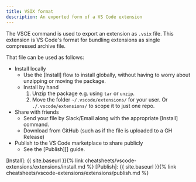 ```yaml
---
title: VSIX format
description: An exported form of a VS Code extension
---
```


The VSCE command is used to export an extension as `.vsix` file. This extension is VS Code's format for bundling extensions as single compressed archive file.

That file can be used as follows:

- Install locally
    - Use the [Install] flow to install globally, without having to worry about unzipping or moving the package.
    - Install by hand
        1. Unzip the package e.g. using `tar` or `unzip`.
        2. Move the folder `~/.vscode/extensions/` for your user. Or `./.vscode/extensions/` to scope it to just one repo.
- Share with friends
    - Send your file by Slack/Email along with the appropriate [Install] command.
    - Download from GitHub (such as if the file is uploaded to a GH Release)
- Publish to the VS Code marketplace to share publicly
    - See the [Publish][] guide.

[Install]: {{ site.baseurl }}{% link cheatsheets/vscode-extensions/extensions/install.md %}
[Publish]: {{ site.baseurl }}{% link cheatsheets/vscode-extensions/extensions/publish.md %}
